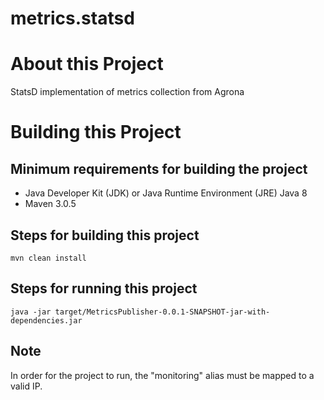 # metrics.statsd

# About this Project
StatsD implementation of metrics collection from Agrona

# Building this Project

## Minimum requirements for building the project
* Java Developer Kit (JDK) or Java Runtime Environment (JRE) Java 8 
* Maven 3.0.5

## Steps for building this project
`mvn clean install`

## Steps for running this project
`java -jar target/MetricsPublisher-0.0.1-SNAPSHOT-jar-with-dependencies.jar`

## Note
In order for the project to run, the "monitoring" alias must be mapped to a valid IP.
